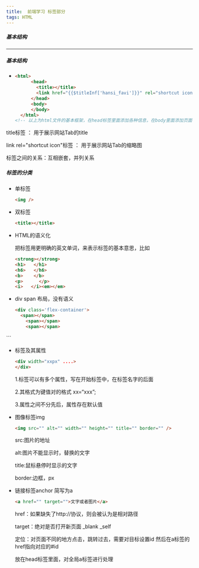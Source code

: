 ```yaml
---
title:  前端学习 标签部分
tags: HTML
---
```

##### 基本结构
<!--more-->
---
##### 基本结构

- ```html
  <html>
    	<head>	
          <title></title>
          <link href="{{$titleInf['hansi_favi']}}" rel="shortcut icon" type="image/x-icon">
    	</head>
    	<body>
    	</body>
    </html>
  <!-- 以上为html文件的基本框架，在head标签里面添加各种信息，在body里面添加页面信息 -->
  ```

title标签 ： 用于展示网站Tab的title

link rel="shortcut icon"标签 ： 用于展示网站Tab的缩略图

标签之间的关系：互相嵌套，并列关系

##### 标签的分类

- 单标签

  ```html
  <img />
  ```

- 双标签

  ```html
  <title></title>
  ```

- HTML的语义化

  把标签用更明确的英文单词，来表示标签的基本意思，比如

  ```html
  <strong></strong>  
  <h1>   </h1>
  <h6>   </h6>
  <b>    </b>
  <p>	   </p>
  <i>   </i><em></em>
  ```

- div span 布局，没有语义

  ```html
  <div class='flex-container'>
  	<span></span>
      <span></span>
      <span></span>
</div>
  ```
  
- 标签及其属性

  ```html
  <div width="xxpx" ....>
  </div>
  ```

  1.标签可以有多个属性，写在开始标签中，在标签名字的后面

  2.其格式为键值对的格式  xx=“xxx”;

  3.属性之间不分先后，属性存在默认值

- 图像标签img

  ```html
  <img src="" alt="" width="" height="" title="" border="" />
  ```

  src:图片的地址

  alt:图片不能显示时，替换的文字

  title:鼠标悬停时显示的文字

  border:边框，px

- 链接标签anchor  简写为a

  ```html
  <a href="" target="">文字或者图片</a>
  ```

  href：如果缺失了http://协议，则会被认为是相对路径

  target：绝对是否打开新页面 _blank  _self

  定位：对页面不同的地方点击，跳转过去，需要对目标设置id 然后在a标签的href指向对应的#id

  <base  target="" /> 放在head标签里面，对全局a标签进行处理




